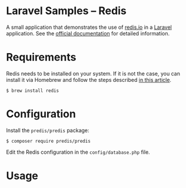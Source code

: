 # Laravel Samples – Redis

A small application that demonstrates the use of [redis.io](http://redis.io) in a [Laravel](https://laravel.com) application. See the [official documentation](https://laravel.com/docs/5.2/redis) for detailed information.


# Requirements

Redis needs to be installed on your system. If it is not the case, you can install it via Homebrew and follow the steps described [in this article](https://medium.com/@petehouston/install-and-config-redis-on-mac-os-x-via-homebrew-eb8df9a4f298#.brf4d9xgb).

	$ brew install redis


# Configuration

Install the `predis/predis` package:

	$ composer require predis/predis

Edit the Redis configuration in the `config/database.php` file.


# Usage

